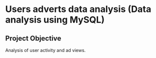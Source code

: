 # Users adverts data analysis (Data analysis using MySQL)
## Project Objective
Analysis of user activity and ad views. 

